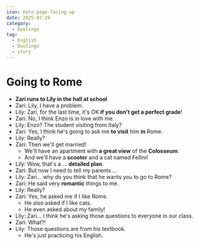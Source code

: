 ```yaml
---
icon: noto:page-facing-up
date: 2025-07-29
category:
  - Duolingo
tag:
  - English
  - Duolingo
  - story
---
```


# Going to Rome

- **Zari runs to Lily in the hall at school**
- Zari: Lily, I have a problem.
- Lily: Zari, for the last time, it's OK **if you don't get a perfect grade**!
- Zari: No, I think Enzo is in love with me.
- Lily: Enzo? The student visiting from Italy?
- Zari: Yes, I think he's going to ask me **to visit** him **in** Rome.
- Lily: Really?
- Zari: Then we'll get married!
  - We'll have an apartment with **a great view** of the **Colosseum**.
  - And we'll have a **scooter** and a cat named Fellini!
- Lily: Wow, that's a … **detailed plan**.
- Zari: But now I need to tell my parents …
- Lily: Zari… why do you think that he wants you to go to Rome?
- Zari: He said very **romantic** things to me.
- Lily: Really?
- Zari: Yes, he asked me if I like Rome.
  - He also asked if I like cats.
  - He even asked about my family!
- Lily: Zari… I think he's asking those questions to everyone in our class.
- Zari: What?!
- Lily: Those questions are from his textbook.
  - He's just practicing his English.
